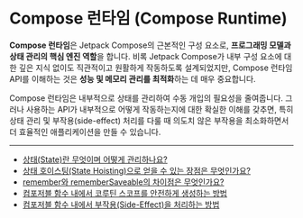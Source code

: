 # Compose 런타임 (Compose Runtime)

**Compose 런타임**은 Jetpack Compose의 근본적인 구성 요소로, **프로그래밍 모델과 상태 관리의 핵심 엔진 역할**을 합니다. 비록 Jetpack Compose가 내부 구성 요소에 대한 깊은 지식 없이도 직관적이고 원활하게 작동하도록 설계되었지만, Compose 런타임 API를 이해하는 것은 **성능 및 메모리 관리를 최적화**하는 데 매우 중요합니다.

Compose 런타임은 내부적으로 상태를 관리하여 수동 개입의 필요성을 줄여줍니다. 그러나 사용하는 API가 내부적으로 어떻게 작동하는지에 대한 확실한 이해를 갖추면, 특히 상태 관리 및 부작용(side-effect) 처리를 다룰 때 의도치 않은 부작용을 최소화하면서 더 효율적인 애플리케이션을 만들 수 있습니다.

---

- [상태(State)란 무엇이며 어떻게 관리하나요?](./State/README.md)
- [상태 호이스팅(State Hoisting)으로 얻을 수 있는 장점은 무엇인가요?](./StateHoisting/README.md)
- [remember와 rememberSaveable의 차이점은 무엇인가요?](./Remember/README.md)
- [컴포저블 함수 내에서 코루틴 스코프를 안전하게 생성하는 방법](./CoroutineScope/README.md)
- [컴포저블 함수 내에서 부작용(Side-Effect)을 처리하는 방법](./SideEffects/README.md)
